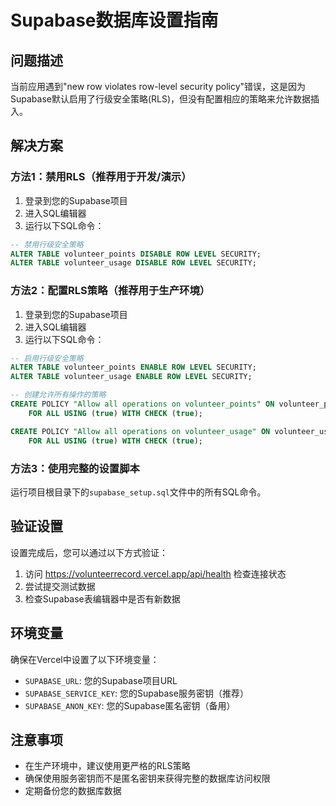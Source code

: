# Supabase数据库设置指南

## 问题描述
当前应用遇到"new row violates row-level security policy"错误，这是因为Supabase默认启用了行级安全策略(RLS)，但没有配置相应的策略来允许数据插入。

## 解决方案

### 方法1：禁用RLS（推荐用于开发/演示）

1. 登录到您的Supabase项目
2. 进入SQL编辑器
3. 运行以下SQL命令：

```sql
-- 禁用行级安全策略
ALTER TABLE volunteer_points DISABLE ROW LEVEL SECURITY;
ALTER TABLE volunteer_usage DISABLE ROW LEVEL SECURITY;
```

### 方法2：配置RLS策略（推荐用于生产环境）

1. 登录到您的Supabase项目
2. 进入SQL编辑器
3. 运行以下SQL命令：

```sql
-- 启用行级安全策略
ALTER TABLE volunteer_points ENABLE ROW LEVEL SECURITY;
ALTER TABLE volunteer_usage ENABLE ROW LEVEL SECURITY;

-- 创建允许所有操作的策略
CREATE POLICY "Allow all operations on volunteer_points" ON volunteer_points
    FOR ALL USING (true) WITH CHECK (true);

CREATE POLICY "Allow all operations on volunteer_usage" ON volunteer_usage
    FOR ALL USING (true) WITH CHECK (true);
```

### 方法3：使用完整的设置脚本

运行项目根目录下的`supabase_setup.sql`文件中的所有SQL命令。

## 验证设置

设置完成后，您可以通过以下方式验证：

1. 访问 https://volunteerrecord.vercel.app/api/health 检查连接状态
2. 尝试提交测试数据
3. 检查Supabase表编辑器中是否有新数据

## 环境变量

确保在Vercel中设置了以下环境变量：

- `SUPABASE_URL`: 您的Supabase项目URL
- `SUPABASE_SERVICE_KEY`: 您的Supabase服务密钥（推荐）
- `SUPABASE_ANON_KEY`: 您的Supabase匿名密钥（备用）

## 注意事项

- 在生产环境中，建议使用更严格的RLS策略
- 确保使用服务密钥而不是匿名密钥来获得完整的数据库访问权限
- 定期备份您的数据库数据
